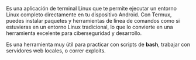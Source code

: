 Es una aplicación de terminal Linux que te permite ejecutar un entorno Linux completo directamente en tu dispositivo Android. Con Termux, puedes instalar paquetes y herramientas de línea de comandos como si estuvieras en un entorno Linux tradicional, lo que lo convierte en una herramienta excelente para ciberseguridad y desarrollo.

Es una herramienta muy útil para practicar con scripts de **bash**, trabajar con servidores web locales, o correr exploits.